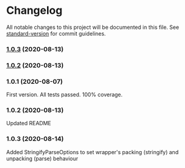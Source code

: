 # Changelog

All notable changes to this project will be documented in this file. See [standard-version](https://github.com/conventional-changelog/standard-version) for commit guidelines.

### [1.0.3](https://github.com/bingtimren/fitbit-settings-commons/compare/v1.0.2...v1.0.3) (2020-08-13)



### [1.0.2](https://github.com/bingtimren/fitbit-settings-commons/compare/v1.0.1...v1.0.2) (2020-08-13)



### 1.0.1 (2020-08-07)

First version. All tests passed. 100% coverage.

### 1.0.2 (2020-08-13)

Updated README

### 1.0.3 (2020-08-14)

Added StringifyParseOptions to set wrapper's packing (stringify) and unpacking (parse) behaviour